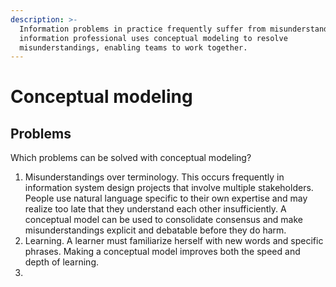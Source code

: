 ```yaml
---
description: >-
  Information problems in practice frequently suffer from misunderstandings. An
  information professional uses conceptual modeling to resolve
  misunderstandings, enabling teams to work together.
---
```


# Conceptual modeling

## Problems

Which problems can be solved with conceptual modeling?

1. Misunderstandings over terminology. This occurs frequently in information system design projects that involve multiple stakeholders. People use natural language specific to their own expertise and may realize too late that they understand each other insufficiently. A conceptual model can be used to consolidate consensus and make misunderstandings explicit and debatable before they do harm.
2. Learning. A learner must familiarize herself with new words and specific phrases. Making a conceptual model improves both the speed and depth of learning.
3. 


